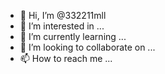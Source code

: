 - 👋 Hi, I’m @332211mll
- 👀 I’m interested in ...
- 🌱 I’m currently learning ...
- 💞️ I’m looking to collaborate on ...
- 📫 How to reach me ...

<!---
332211mll/332211mll is a ✨ special ✨ repository because its `README.md` (this file) appears on your GitHub profile.
You can click the Preview link to take a look at your changes.
--->
